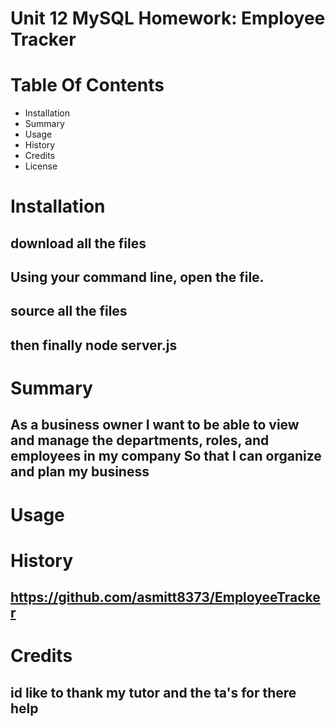 # Unit 12 MySQL Homework: Employee Tracker
# Table Of Contents
* Installation
* Summary
* Usage
* History
* Credits
* License
# Installation
## download all the files
## Using your command line, open the file.
## source all the files
## then finally node server.js
# Summary
## As a business owner I want to be able to view and manage the departments, roles, and employees in my company So that I can organize and plan my business
# Usage
## 
# History
## https://github.com/asmitt8373/EmployeeTracker
# Credits
## id like to thank my tutor and the ta's for there help
